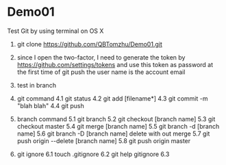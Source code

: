 # Demo01
Test Git by using terminal on OS X

1. git clone https://github.com/QBTomzhu/Demo01.git

2. since I open the two-factor, I need to generate the token by
https://github.com/settings/tokens
and use this token as password at the first time of git push
the user name is the account email

3. test in branch

4. git command
	4.1 git status
	4.2 git add [filename\*]
	4.3 git commit -m "blah blah"
	4.4 git push

5. branch command
	5.1 git branch
	5.2 git checkout [branch name]
	5.3 git checkout master
	5.4 git merge [branch name]
	5.5 git branch -d [branch name]
	5.6 git branch -D [branch name]   delete with out merge
	5.7 git push origin --delete [branch name]
	5.8 git push origin master

6. git ignore
	6.1 touch .gitignore
	6.2 git help gitignore
	6.3 
